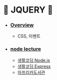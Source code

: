 # :star2: JQUERY :star2:

- ### [Overview](https://github.com/Chaewon-Leee/TIL/blob/main/WEB/node/overview.md)

  - CSS, 이벤트

- ### [node lecture](https://github.com/Chaewon-Leee/TIL/tree/main/WEB/node/node_lecture)

  - [생활코딩 Node.js](https://www.youtube.com/watch?v=3RS_A87IAPA&list=PLuHgQVnccGMA9QQX5wqj6ThK7t2tsGxjm)
  - [생활코딩 Express](https://www.youtube.com/watch?v=hwknmhLKgYg&list=PLuHgQVnccGMAGOQu8CBDO9hn-FXFmm4Wp)
  - [아프리카도서관](https://www.youtube.com/watch?v=ADxbGlwhl_s&t=1575s)
